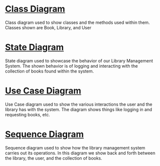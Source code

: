 # [Class Diagram](https://github.com/KOUZ14/CS151-Library-Management-System/blob/main/diagrams/Class%20Diagram.png)
Class diagram used to show classes and the methods used within them. Classes shown are Book, Library, and User

# [State Diagram](https://github.com/KOUZ14/CS151-Library-Management-System/blob/main/diagrams/State%20Diagram.png)
State diagram used to showcase the behavior of our Library Management System. The shown behavior is of logging and interacting with the collection of books found within the system.

# [Use Case Diagram](https://github.com/KOUZ14/CS151-Library-Management-System/blob/main/diagrams/Use%20Case%20Diagram.png)
Use Case diagram used to show the various interactions the user and the library has with the system. The diagram shows things like logging in and requesting books, etc.

# [Sequence Diagram](https://github.com/KOUZ14/CS151-Library-Management-System/blob/main/diagrams/Sequence%20Diagram.png)
Sequence diagram used to show how the library management system carries out its operations. In this diagram we show back and forth between the library, the user, and the collection of books.
